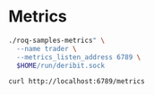 # Metrics

```bash
./roq-samples-metrics" \
  --name trader \
  --metrics_listen_address 6789 \
  $HOME/run/deribit.sock
```

```bash
curl http://localhost:6789/metrics
```
